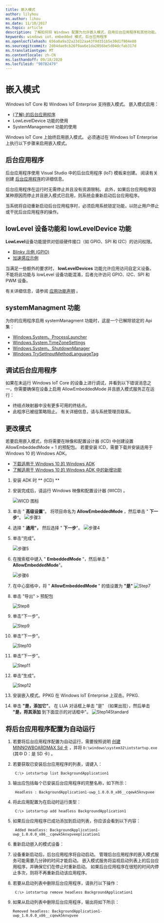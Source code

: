 ```yaml
---
title: 嵌入模式
author: lilyhou
ms.author: lihou
ms.date: 11/10/2017
ms.topic: article
description: 了解如何将 Windows 配置为允许嵌入模式，启用后台应用程序和其他功能。
keywords: windows iot，embedded 模式，后台应用程序
ms.openlocfilehash: 656a0a9a32a23d12aa43f9d351b5e30d1f904e80
ms.sourcegitcommit: 2d04dae9cb26f9aa6e1da2056be5d04dcfab317d
ms.translationtype: MT
ms.contentlocale: zh-CN
ms.lasthandoff: 09/18/2020
ms.locfileid: "90782479"
---
```

# <a name="embedded-mode"></a>嵌入模式

Windows IoT Core 和 Windows IoT Enterprise 支持嵌入模式。 嵌入模式启用：

* [ (了解) 的后台应用程序 ](https://docs.microsoft.com/windows/iot-core/develop-your-app/backgroundapplications)
* LowLevelDevice 功能的使用
* SystemManagement 功能的使用

Windows IoT Core 上始终启用嵌入模式。
必须通过在 Windows IoT Enterprise 上执行以下步骤来启用嵌入模式。

## <a name="background-applications"></a>后台应用程序

后台应用程序使用 Visual Studio 中的后台应用程序 (IoT) 模板来创建。
阅读有关创建 [后台应用程序](https://docs.microsoft.com/windows/iot-core/develop-your-app/backgroundapplications)的详细信息。

后台应用程序在运行时无需停止并且没有资源限制。 此外，如果后台应用程序因某种原因而停止并且嵌入模式已启用，则系统会重新启动后台应用程序。

当系统将自动重新启动后台应用程序时，必须启用系统锁定功能，以防止用户停止或干扰后台应用程序的操作。

## <a name="lowlevel-device-capability-and-lowleveldevice-capability"></a>lowLevel 设备功能和 lowLevelDevice 功能

**LowLevel**设备功能提供对低级硬件接口（如 GPIO、SPI 和 I2C）的访问权限。

* [Blinky 示例 (GPIO) ](https://developer.microsoft.com/en-us/windows/iot/samples/helloblinky)
* [加速感应示例](https://github.com/Microsoft/Windows-iotcore-samples/tree/master/Samples/Accelerometer)

当满足一些额外的要求时， **lowLevelDevices** 功能允许应用访问自定义设备。 不能将此功能与 lowLevel 设备功能混淆，后者允许访问 GPIO、I2C、SPI 和 PWM 设备。

有关详细信息，请参阅 [应用功能声明](https://docs.microsoft.com/windows/uwp/packaging/app-capability-declarations) 。

## <a name="systemmanagment-capability"></a>systemManagment 功能

为你的应用程序启用 systemManagment 功能时，这是一个已解除锁定的 Api 集：  

* [Windows.System。ProcessLauncher](https://msdn.microsoft.com/library/windows/apps/windows.system.processlauncher.aspx)
* [Windows.System.TimeZoneSettings](https://msdn.microsoft.com/library/windows/apps/windows.system.timezonesettings.aspx)
* [Windows.System。ShutdownManager](https://msdn.microsoft.com/library/windows/apps/windows.system.shutdownmanager.aspx)
* [Windows TrySetInputMethodLanguageTag](https://msdn.microsoft.com/library/windows/apps/windows.globalization.language.trysetinputmethodlanguagetag.aspx)

## <a name="debugging-background-applications"></a>调试后台应用程序

如果在未运行 Windows IoT Core 的设备上进行调试，并看到以下错误消息之一，你需要确保在设备上启用 AllowEmbeddedMode 并且嵌入模式服务正在运行：

* 终结点映射器中没有更多可用的终结点。
* 此程序已被组策略阻止。 有关详细信息，请与系统管理员联系。

## <a name="changing-the-mode"></a>更改模式
若要启用嵌入模式，你将需要在映像和配置设计器 (ICD) 中创建设置 AllowEmbeddedMode = 1 的预配包。  若要安装 ICD，需要下载并安装适用于 Windows 10 的 Windows ADK。

* [下载适用于 Windows 10 的 Windows ADK](https://go.microsoft.com/fwlink/p/?LinkId=526740)
* [了解适用于 Windows 10 的 Windows ADK 中的新增功能](https://msdn.microsoft.com/library/windows/hardware/dn927348(v=vs.85).aspx)

1. 安装 ADK 时 ** (ICD) **
2. 安装完成后，请运行 Windows 映像和配置设计器 (WICD) 。

    ![WICD 图标](../media/EmbeddedMode/WICD_Icon.png)

3. 单击 " **高级设置**"。  将项目命名为 **AllowEmbeddedMode** ，然后单击 " **下一步**"。
    ![步骤3](../media/EmbeddedMode/Step3.png)

4. 选择 " **通用"，** 然后选择 " **下一步**"。
    ![步骤4](../media/EmbeddedMode/Step4.png)

5. 单击“完成”。

    ![步骤5](../media/EmbeddedMode/Step5.png)

6. 在搜索框中键入 " **EmbeddedMode** "，然后单击 " **AllowEmbeddedMode**"。

    ![步骤6](../media/EmbeddedMode/Step6.png)

7. 在中心窗格中，将 " **AllowEmbeddedMode** " 的值设置为 **"是"** ![ Step7](../media/EmbeddedMode/Step7.png)

8. 单击 "导出" > 预配包

    ![Step8](../media/EmbeddedMode/Step8.png)

9. 单击“下一步”。

    ![Step9](../media/EmbeddedMode/Step9.png)

10. 单击“下一步”。

    ![Step10](../media/EmbeddedMode/Step10.png)

11. 单击“下一步”。

    ![Step11](../media/EmbeddedMode/Step11.png)

12. 单击“生成”。

    ![Step12](../media/EmbeddedMode/Step12.png)

13. 安装嵌入模式。PPKG 在 Windows IoT Enterprise 上双击。PPKG.

14. 单击 **"是，添加它"**。
    在 LUA 对话框上单击 "是" （如果出现），然后单击 **"是，将其添加** 到下面显示的对话框中"。
    ![Step14Standard](../media/EmbeddedMode/Step14Standard.png)


## <a name="configuring-a-background-application-to-run-automatically"></a>将后台应用程序配置为自动运行
1. 若要将后台应用程序配置为自动运行，需要按照说明 [创建 MINNOWBOARDMAX Sd 卡](https://developer.microsoft.com/en-us/windows/iot/getstarted) ，并将 `D:\windows\system32\iotstartup.exe` (其中 D：是 SD 卡) 。

2. 若要获取已安装后台应用程序的列表，请键入：

        C:\> iotstartup list BackgroundApplication1

3. 输出应包括每个已安装后台应用程序的完整名称，如下所示：

        Headless : BackgroundApplication1-uwp_1.0.0.0_x86__cqewk5knvpvee

5. 将此应用配置为在启动时运行类型：

        C:\> iotstartup add headless BackgroundApplication1

6. 如果后台应用程序已成功添加到启动列表，你应该会看到以下内容：

        Added Headless: BackgroundApplication1-uwp_1.0.0.0_x86__cqewk5knvpveeplication1

7. 重新启动嵌入的模式设备：

8. 设备重新启动后，后台应用程序将自动启动。  管理后台应用程序的嵌入模式服务可能需要几分钟的时间才能启动。  嵌入模式服务将监视启动列表上的后台应用程序，并确保它们在停止时重新启动。  如果后台应用程序在很短的时间内停止多次，则将不再重新启动该应用程序。

9. 若要从启动列表中删除后台应用程序，请执行以下操作：

        C:\> iotstartup remove headless BackgroundApplication1

10. 如果从启动列表中删除后台应用程序，输出将如下所示：

        Removed headless: BackgroundApplication1-uwp_1.0.0.0_x86__cqewk5knvpvee
